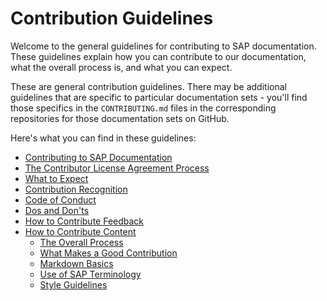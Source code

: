 # Contribution Guidelines

Welcome to the general guidelines for contributing to SAP documentation. These guidelines explain how you can contribute to our documentation, what the overall process is, and what you can expect.

These are general contribution guidelines. There may be additional guidelines that are specific to particular documentation sets - you'll find those specifics in the `CONTRIBUTING.md` files in the corresponding repositories for those documentation sets on GitHub.

Here's what you can find in these guidelines:

- [Contributing to SAP Documentation](contributing.md)
- [The Contributor License Agreement Process](cla.md)
- [What to Expect](what-to-expect.md)
- [Contribution Recognition](recognition.md)
- [Code of Conduct](code-of-conduct.md)
- [Dos and Don'ts](dos-and-donts.md)
- [How to Contribute Feedback](feedback.md)
- [How to Contribute Content](content-contribution/README.md)
  - [The Overall Process](content-contribution/overall-process.md)
  - [What Makes a Good Contribution](content-contribution/good-contribution.md)
  - [Markdown Basics](content-contribution/markdown-basics.md)
  - [Use of SAP Terminology](content-contribution/sap-terminology.md)
  - [Style Guidelines](content-contribution/style-guidelines.md)
